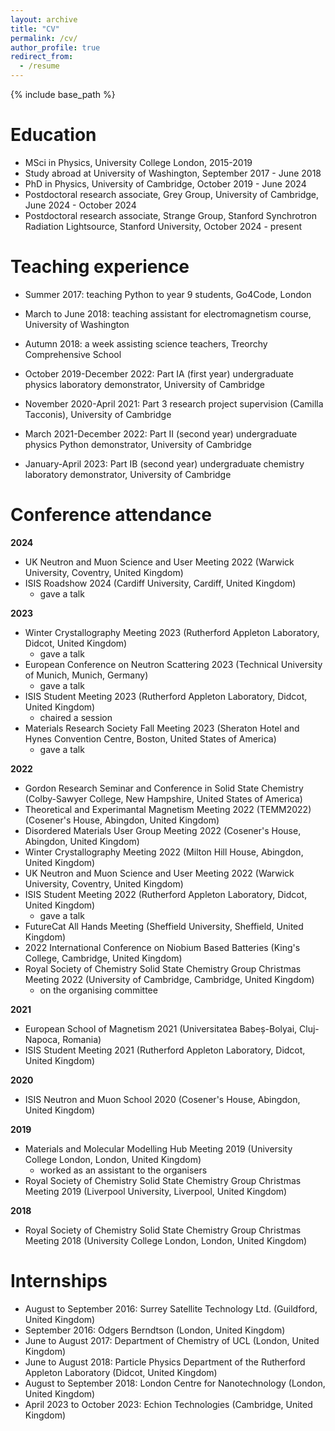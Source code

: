 ```yaml
---
layout: archive
title: "CV"
permalink: /cv/
author_profile: true
redirect_from:
  - /resume
---
```


{% include base_path %}

Education
======
* MSci in Physics, University College London, 2015-2019
* Study abroad at University of Washington, September 2017 - June 2018
* PhD in Physics, University of Cambridge, October 2019 - June 2024
* Postdoctoral research associate, Grey Group, University of Cambridge, June 2024 - October 2024
* Postdoctoral research associate, Strange Group, Stanford Synchrotron Radiation Lightsource, Stanford University, October 2024 - present

Teaching experience
======
* Summer 2017: teaching Python to year 9 students, Go4Code, London

* March to June 2018: teaching assistant for electromagnetism course, University of Washington

* Autumn 2018: a week assisting science teachers, Treorchy Comprehensive School

* October 2019-December 2022: Part IA (first year) undergraduate physics laboratory demonstrator, University of Cambridge

* November 2020-April 2021: Part 3 research project supervision (Camilla Tacconis), University of Cambridge

* March 2021-December 2022: Part II (second year) undergraduate physics Python demonstrator, University of Cambridge

* January-April 2023: Part IB (second year) undergraduate chemistry laboratory demonstrator, University of Cambridge

Conference attendance
======

**2024**
- UK Neutron and Muon Science and User Meeting 2022 (Warwick University, Coventry, United Kingdom)
- ISIS Roadshow 2024 (Cardiff University, Cardiff, United Kingdom)
  - gave a talk

**2023**
- Winter Crystallography Meeting 2023 (Rutherford Appleton Laboratory, Didcot, United Kingdom)
  - gave a talk
- European Conference on Neutron Scattering 2023 (Technical University of Munich, Munich, Germany)
  - gave a talk
- ISIS Student Meeting 2023 (Rutherford Appleton Laboratory, Didcot, United Kingdom)
  - chaired a session
- Materials Research Society Fall Meeting 2023 (Sheraton Hotel and Hynes Convention Centre, Boston, United States of America)
  - gave a talk

**2022**
- Gordon Research Seminar and Conference in Solid State Chemistry (Colby-Sawyer College, New Hampshire, United States of America)
- Theoretical and Experimantal Magnetism Meeting 2022 (TEMM2022) (Cosener's House, Abingdon, United Kingdom)
- Disordered Materials User Group Meeting 2022 (Cosener's House, Abingdon, United Kingdom)
- Winter Crystallography Meeting 2022 (Milton Hill House, Abingdon, United Kingdom)
- UK Neutron and Muon Science and User Meeting 2022 (Warwick University, Coventry, United Kingdom)
- ISIS Student Meeting 2022 (Rutherford Appleton Laboratory, Didcot, United Kingdom)
  - gave a talk
- FutureCat All Hands Meeting (Sheffield University, Sheffield, United Kingdom)
- 2022 International Conference on Niobium Based Batteries (King's College, Cambridge, United Kingdom)
- Royal Society of Chemistry Solid State Chemistry Group Christmas Meeting 2022 (University of Cambridge, Cambridge, United Kingdom)
  - on the organising committee

**2021**
- European School of Magnetism 2021 (Universitatea Babeș-Bolyai, Cluj-Napoca, Romania)
- ISIS Student Meeting 2021 (Rutherford Appleton Laboratory, Didcot, United Kingdom)

**2020**
- ISIS Neutron and Muon School 2020 (Cosener's House, Abingdon, United Kingdom)

**2019**
- Materials and Molecular Modelling Hub Meeting 2019 (University College London, London, United Kingdom)
  - worked as an assistant to the organisers
- Royal Society of Chemistry Solid State Chemistry Group Christmas Meeting 2019 (Liverpool University, Liverpool, United Kingdom)

**2018**
- Royal Society of Chemistry Solid State Chemistry Group Christmas Meeting 2018 (University College London, London, United Kingdom)

Internships
======

- August to September 2016: Surrey Satellite Technology Ltd. (Guildford, United Kingdom)
- September 2016: Odgers Berndtson (London, United Kingdom)
- June to August 2017: Department of Chemistry of UCL (London, United Kingdom)
- June to August 2018: Particle Physics Department of the Rutherford Appleton Laboratory (Didcot, United Kingdom)
- August to September 2018: London Centre for Nanotechnology (London, United Kingdom)
- April 2023 to October 2023: Echion Technologies (Cambridge, United Kingdom)
